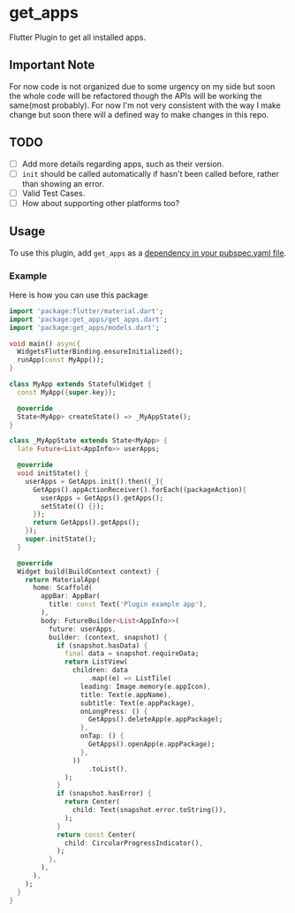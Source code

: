 # get_apps

Flutter Plugin to get all installed apps.

## Important Note

For now code is not organized due to some urgency on my side but soon the whole code will be refactored though the APIs will be working the same(most probably).
For now I'm not very consistent with the way I make change but soon there will a defined way to make changes in this repo.

## TODO
- [ ] Add more details regarding apps, such as their version.
- [ ] `init` should be called automatically if hasn't been called before, rather than showing an error.
- [ ] Valid Test Cases.
- [ ] How about supporting other platforms too?

## Usage

To use this plugin, add `get_apps` as a [dependency in your pubspec.yaml file](https://pub.dev/packages/get_apps).


### Example

Here is how you can use this package

<?code-excerpt "basic.dart (basic-example)"?>
``` dart
import 'package:flutter/material.dart';
import 'package:get_apps/get_apps.dart';
import 'package:get_apps/models.dart';

void main() async{
  WidgetsFlutterBinding.ensureInitialized();
  runApp(const MyApp());
}

class MyApp extends StatefulWidget {
  const MyApp({super.key});

  @override
  State<MyApp> createState() => _MyAppState();
}

class _MyAppState extends State<MyApp> {
  late Future<List<AppInfo>> userApps;

  @override
  void initState() {
    userApps = GetApps.init().then((_){
      GetApps().appActionReceiver().forEach((packageAction){
        userApps = GetApps().getApps();
        setState(() {});
      });
      return GetApps().getApps();
    });
    super.initState();
  }

  @override
  Widget build(BuildContext context) {
    return MaterialApp(
      home: Scaffold(
        appBar: AppBar(
          title: const Text('Plugin example app'),
        ),
        body: FutureBuilder<List<AppInfo>>(
          future: userApps,
          builder: (context, snapshot) {
            if (snapshot.hasData) {
              final data = snapshot.requireData;
              return ListView(
                children: data
                    .map((e) => ListTile(
                  leading: Image.memory(e.appIcon),
                  title: Text(e.appName),
                  subtitle: Text(e.appPackage),
                  onLongPress: () {
                    GetApps().deleteApp(e.appPackage);
                  },
                  onTap: () {
                    GetApps().openApp(e.appPackage);
                  },
                ))
                    .toList(),
              );
            }
            if (snapshot.hasError) {
              return Center(
                child: Text(snapshot.error.toString()),
              );
            }
            return const Center(
              child: CircularProgressIndicator(),
            );
          },
        ),
      ),
    );
  }
}
```
